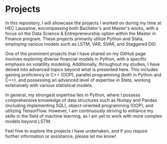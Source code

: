 # Projects
In this repository, I will showcase the projects I worked on during my time at HEC Lausanne, encompassing both Bachelor's and Master's works, with a focus on the Data Science & Entrepreneurship option within the Master in Finance program. These projects primarily utilize Python and Stata, employing various models such as LSTM, VAR, SVAR, and Staggered DiD.

One of the prominent projects that I have shared on my GitHub page involves exploring diverse financial models in Python, with a specific emphasis on volatility modeling. Additionally, throughout my studies, I have delved into advanced topics beyond what is presented here. This includes gaining proficiency in C++ (OOP), parallel programming (both in Python and C++), and possessing an advanced level of expertise in Stata, working extensively with various statistical models.

In general, my strongest expertise lies in Python, where I possess comprehensive knowledge of data structures such as Numpy and Pandas (including implementing SQL), object-oriented programming (OOP), and utilizing TensorFlow. However, I am continuously striving to enhance my skills in the field of machine learning, as I am yet to work with more complex models beyond LSTM.

Feel free to explore the projects I have undertaken, and if you require further information or assistance, please let me know!
